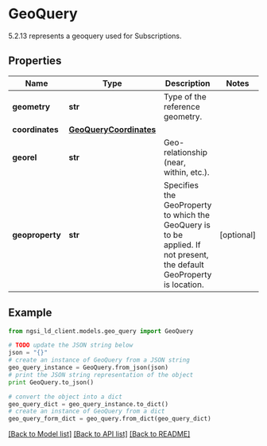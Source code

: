 # GeoQuery

5.2.13 represents a geoquery used for Subscriptions. 

## Properties

Name | Type | Description | Notes
------------ | ------------- | ------------- | -------------
**geometry** | **str** | Type of the reference geometry.  | 
**coordinates** | [**GeoQueryCoordinates**](GeoQueryCoordinates.md) |  | 
**georel** | **str** | Geo-relationship (near, within, etc.).  | 
**geoproperty** | **str** | Specifies the GeoProperty to which the GeoQuery is to be applied. If not present, the default GeoProperty is location.  | [optional] 

## Example

```python
from ngsi_ld_client.models.geo_query import GeoQuery

# TODO update the JSON string below
json = "{}"
# create an instance of GeoQuery from a JSON string
geo_query_instance = GeoQuery.from_json(json)
# print the JSON string representation of the object
print GeoQuery.to_json()

# convert the object into a dict
geo_query_dict = geo_query_instance.to_dict()
# create an instance of GeoQuery from a dict
geo_query_form_dict = geo_query.from_dict(geo_query_dict)
```
[[Back to Model list]](../README.md#documentation-for-models) [[Back to API list]](../README.md#documentation-for-api-endpoints) [[Back to README]](../README.md)


